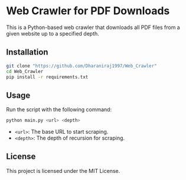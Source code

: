 # Web Crawler for PDF Downloads

This is a Python-based web crawler that downloads all PDF files from a given website up to a specified depth.

## Installation

```bash
git clone "https://github.com/Dharaniraj1997/Web_Crawler"
cd Web_Crawler
pip install -r requirements.txt
```

## Usage

Run the script with the following command:

```bash
python main.py <url> <depth>
```

- `<url>`: The base URL to start scraping.
- `<depth>`: The depth of recursion for scraping.

## License

This project is licensed under the MIT License.
